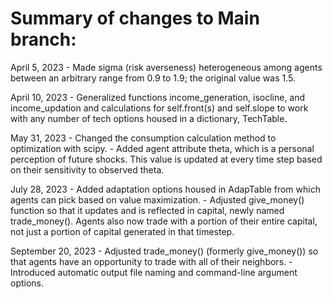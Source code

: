 # Summary of changes to Main branch:

April 5, 2023 - Made sigma (risk averseness) heterogeneous among agents between an arbitrary range from 0.9 to 1.9; the original value was 1.5.

April 10, 2023 - Generalized functions income_generation, isocline, and income_updation and calculations for self.front(s) and self.slope to work with any number of tech options housed in a dictionary, TechTable.

May 31, 2023 - Changed the consumption calculation method to optimization with scipy. 
             - Added agent attribute theta, which is a personal perception of future shocks. This value is updated at every time step based on their sensitivity to observed theta.

July 28, 2023 - Added adaptation options housed in AdapTable from which agents can pick based on value maximization.
              - Adjusted give_money() function so that it updates and is reflected in capital, newly named trade_money(). Agents also now trade with a portion of their entire capital, not just a portion of capital generated in that timestep.

September 20, 2023 - Adjusted trade_money() (formerly give_money()) so that agents have an opportunity to trade with all of their neighbors. 
                   - Introduced automatic output file naming and command-line argument options.

